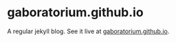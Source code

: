 # gaboratorium.github.io

A regular jekyll blog. See it live at [gaboratorium.github.io](http://gaboratorium.github.io).